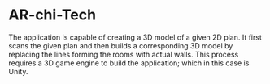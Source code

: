 # AR-chi-Tech
The application is capable of creating a 3D model of a given 2D plan. It first scans the given plan and then builds a corresponding 3D model by replacing the lines forming the rooms with actual walls. This process requires a 3D game engine to build the application; which in this case is Unity.  
